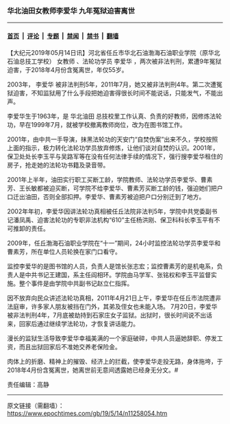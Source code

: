 ### 华北油田女教师李爱华 九年冤狱迫害离世

---

#### [首页](../../../..?n11258054) &nbsp;|&nbsp; [评论](../../../../../epoch-comment?n11258054) &nbsp;|&nbsp; [专题](../../../../../epoch-special?n11258054) &nbsp;|&nbsp; [禁闻](../../../../../epoch-news?n11258054) &nbsp;|&nbsp; [禁书](../../../../../books?n11258054) &nbsp;|&nbsp; [翻墙](https://github.com/gfw-breaker/nogfw/blob/master/README.md?n11258054)


<div class="post_content" id="artbody" itemprop="articleBody">
 <!-- article content begin -->
 <p>
  【大纪元2019年05月14日讯】河北省任丘市华北石油渤海石油职业学院（原华北石油总技工学校）
  <ok href="https://www.epochtimes.com/gb/tag/%E5%A5%B3%E6%95%99%E5%B8%88.html">
   女教师
  </ok>
  、法轮功学员
  <ok href="https://www.epochtimes.com/gb/tag/%E6%9D%8E%E7%88%B1%E5%8D%8E.html">
   李爱华
  </ok>
  ，两次被非法判刑，累遭9年冤狱迫害，于2018年4月份含冤离世，年仅55岁。
 </p>
 <p class="p4">
  <span class="s1">
   2003年，
   <ok href="https://www.epochtimes.com/gb/tag/%E6%9D%8E%E7%88%B1%E5%8D%8E.html">
    李爱华
   </ok>
   被非法判刑5年，2011年7月，她又被非法判刑4年。第二次遭冤狱迫害，不知监狱用了什么手段把她迫害得很长时间不能说话，只能发气，不能出声。
  </span>
 </p>
 <p class="p4">
  <span class="s1">
   李爱华生于1963年，是
   <ok href="https://www.epochtimes.com/gb/tag/%E5%8D%8E%E5%8C%97%E6%B2%B9%E7%94%B0.html">
    华北油田
   </ok>
   总技校里工作认真、负责的好教师，因修炼法轮功，早在1999年7月，就被学校撤离教师岗位，改为在图书馆工作。
  </span>
 </p>
 <p class="p4">
  <span class="s1">
   2001年，由中共一手导演，抹黑法轮功的天安门“自焚伪案”出来不久，学校按照上面的指示，极力转化法轮功学员放弃修炼，让他们谈对自焚的认识。2001年，保卫处处长李玉平与吴路军等在没有任何法律手续的情况下，强行搜李爱华租住的房子，抢走她的法轮功书籍及录音带。
  </span>
 </p>
 <p class="p4">
  <span class="s1">
   2001年上半年，油田实行职工买断工龄，学院教师、法轮功学员李爱华、曹素芳、王长敏都被迫买断，可学院不给李爱华、曹素芳买断工龄的钱，强迫她们把户口迁出油田，否则全部扣押。李爱华、曹素芳被迫把户口分别迁到了地方。
  </span>
 </p>
 <p class="p4">
  <span class="s1">
   2002年年初，李爱华因讲法轮功真相被任丘法院非法判5年，学院中共党委副书记潘凤禹、迫害法轮功的专职非法机构“610”主任杨洪刚、保卫科科长李玉平有不可推卸的责任。
  </span>
 </p>
 <p class="p4">
  <span class="s1">
   2009年，任丘渤海石油职业学院在“十一”期间，24小时监控法轮功学员李爱华和曹素芳，所在单位人员轮换在家门口看守。
  </span>
 </p>
 <p class="p4">
  <span class="s1">
   监控李爱华的是图书馆的人员，负责人是馆长张志宏；监控曹素芳的是机电系，负责人是中共书记王建国，系主任阎相环。学院由马学军、张铭权和李玉平监督实施。整个事件是由学院中共副书记赵立仁指挥。
  </span>
 </p>
 <p class="p4">
  <span class="s1">
   因不放弃向民众讲述法轮功真相，2011年4月21日上午，李爱华在任丘市法院遭非法庭审，许多家人朋友被挡在门外，其弟及侄女也未能入场。
  </span>
  <span class="s1">
   7月20日，李爱华被非法判刑4年，7月底被劫持到石家庄女子监狱。出狱时，很长时间说不出话来，回家后通过继续学法轮功，才恢复讲话能力。
  </span>
 </p>
 <p class="p4">
  <span class="s1">
   漫长的监狱生活导致李爱华幸福美满的一个家庭破碎，中共人员逼她辞职、停发工资，而且出狱回家后不准她交养老保险金。
  </span>
 </p>
 <p class="p4">
  <span class="s1">
   肉体上的折磨、精神上的摧毁、经济上的拦截，使李爱华走投无路，身体拖垮，于2018年4月份含冤离世，她离世前无意间透露她已经身无分文。#
  </span>
 </p>
 <p class="p4">
  责任编辑：高静
 </p>
 <!-- article content end -->
 <div id="below_article_ad">
 </div>
</div>


---

原文链接（需翻墙）：https://www.epochtimes.com/gb/19/5/14/n11258054.htm